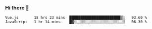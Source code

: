 ### Hi there 👋

<!--
**xin-code/Xin-code** is a ✨ _special_ ✨ repository because its `README.md` (this file) appears on your GitHub profile.

Here are some ideas to get you started:
<!--START_SECTION:waka-->
```text
Vue.js       18 hrs 23 mins  ███████████████████████▒░   93.60 % 
JavaScript   1 hr 14 mins    █▓░░░░░░░░░░░░░░░░░░░░░░░   06.30 % 
```
<!--END_SECTION:waka-->
